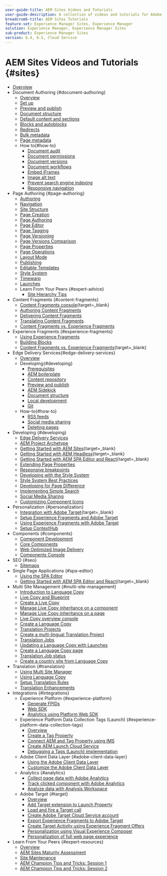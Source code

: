 ```yaml
---
user-guide-title: AEM Sites Videos and Tutorials
user-guide-description: A collection of videos and tutorials for Adobe Experience Manager Sites.
breadcrumb-title: AEM Sites Tutorials
feature-set: Experience Manager Sites, Experience Manager
solution: Experience Manager, Experience Manager Sites
sub-product: Experience Manager Sites
version: 6.4, 6.5, Cloud Service
---
```


# AEM Sites Videos and Tutorials {#sites}

+ [Overview](overview.md)
+ Document Authoring {#document-authoring}
  + [Overview](document-authoring/overview.md)
  + [Set up](document-authoring/set-up.md)
  + [Preview and publish](document-authoring/preview-and-publish.md)
  + [Document structure](document-authoring/document-structure.md)
  + [Default content and sections](document-authoring/default-content-and-sections.md)
  + [Blocks and autoblocks](document-authoring/blocks-and-autoblocks.md)
  + [Redirects](document-authoring/redirects.md)
  + [Bulk metadata](document-authoring/bulk-metadata.md)
  + [Page metadata](document-authoring/page-metadata.md)
  + How to{#how-to}
    + [Document audit](./document-authoring/how-to/document-audit.md)
    + [Document permissions](./document-authoring/how-to/document-permissions.md)
    + [Document versions](./document-authoring/how-to/document-versions.md) 
    + [Document workflows](./document-authoring/how-to/document-workflows.md)
    + [Embed iFrames](./document-authoring/how-to/iframes.md)
    + [Image alt text](./document-authoring/how-to/image-alt-text.md)
    + [Prevent search engine indexing](./document-authoring/how-to/no-index.md)
    + [Responsive navigation](document-authoring/how-to/responsive-navigation.md)
+ Page Authoring {#page-authoring}
  + [Authoring](page-authoring/aem-sites-authoring-overview.md)
  + [Navigation](page-authoring/basic-handling-sites-feature-video-use.md)
  + [Site Structure](page-authoring/content-hierarchy-feature-video-use.md)
  + [Page Creation](page-authoring/creating-page-feature-video-use.md)
  + [Page Authoring](page-authoring/page-authoring-overview-feature-video-use.md)
  + [Page Editor](page-authoring/page-editor-feature-video-use.md)
  + [Page Tagging](page-authoring/page-tagging-feature-video-use.md)
  + [Page Versioning](page-authoring/page-versioning-feature-video-use.md)
  + [Page Versions Comparison](page-authoring/page-diff-feature-video-use.md)
  + [Page Properties](page-authoring/page-properties-feature-video-understand.md)
  + [Page Operations](page-authoring/page-operations-feature-video-use.md)
  + [Layout Mode](page-authoring/responsive-layout-feature-video-understand.md)
  + [Publishing](page-authoring/publication-management-feature-video-use.md)
  + [Editable Templates](page-authoring/template-editor-feature-video-use.md)
  + [Style System](page-authoring/style-system-feature-video-use.md)
  + [Timewarp](page-authoring/timewarp-feature-video-use.md)
  + [Launches](page-authoring/launches.md)
  + Learn From Your Peers {#expert-advice}
    + [Site Hierarchy Tips](page-authoring/expert-advice/site-hierarchy.md)
+ Content Fragments {#content-fragments}
  + [Content Fragments console](https://experienceleague.adobe.com/docs/experience-manager-learn/content-fragments-console/overview.html){target=_blank}
  + [Authoring Content Fragments](content-fragments/content-fragments-feature-video-use.md)
  + [Delivering Content Fragments](content-fragments/content-fragments-delivery-feature-video-use.md)
  + [Translating Content Fragments](content-fragments/content-fragments-translation-feature-video-use.md)
  + [Content Fragments vs. Experience Fragments](content-fragments/understand-content-fragments-and-experience-fragments.md)
+ Experience Fragments {#experience-fragments}
  + [Using Experience Fragments](experience-fragments/experience-fragments-feature-video-use.md)
  + [Building Blocks](experience-fragments/building-blocks.md)
  + [Content Fragments vs. Experience Fragments](https://experienceleague.adobe.com/docs/experience-manager-learn/sites/content-fragments/understand-content-fragments-and-experience-fragments.html){target=_blank}
+ Edge Delivery Services{#edge-delivery-services}
  + [Overview](./edge-delivery-services/overview.md)
  + Developing{#developing}
    + [Prerequisites](edge-delivery-services/developing/prerequisites.md)
    + [AEM boilerplate](edge-delivery-services/developing/aem-boilerplate.md)
    + [Content repository](edge-delivery-services/developing/content-repository.md)
    + [Preview and publish](edge-delivery-services/developing/preview-and-publish.md)
    + [AEM Sidekick](edge-delivery-services/developing/sidekick.md)
    + [Document structure](edge-delivery-services/developing/document-structure.md)
    + [Local development](edge-delivery-services/developing/local-development.md)
    + [Git](edge-delivery-services/developing/git.md)
  + How-to{#how-to}
    + [RSS feeds](edge-delivery-services/how-to/rss.md)
    + [Social media sharing](edge-delivery-services/how-to/social-media-sharing.md)
    + [Deleting pages](edge-delivery-services/how-to/delete-page.md)
+ Developing {#developing}
  + [Edge Delivery Services](developing/edge-delivery-services.md)
  + [AEM Project Archetype](developing/aem-project-archetype.md)
  + [Getting Started with AEM Sites](https://experienceleague.adobe.com/docs/experience-manager-learn/getting-started-wknd-tutorial-develop/overview.html){target=_blank}
  + [Getting Started with AEM Headless](https://experienceleague.adobe.com/docs/experience-manager-learn/getting-started-with-aem-headless/overview.html){target=_blank}
  + [Getting Started with AEM SPA Editor and React](https://experienceleague.adobe.com/docs/experience-manager-learn/getting-started-with-aem-headless/spa-editor/react/overview.html){target=_blank}
  + [Extending Page Properties](developing/page-properties-technical-video-develop.md)
  + [Responsive breakpoints](developing/responsive-breakpoints.md)
  + [Developing with the Style System](developing/style-system-technical-video-understand.md)
  + [Style System Best Practices](developing/style-organization-style-system-understand-article.md)
  + [Developing for Page Difference](developing/page-diff-technical-video-develop.md)
  + [Implementing Simple Search](developing/search-tutorial-develop.md)
  + [Social Media Sharing](developing/social-media-sharing-technical-video-use.md)
  + [Customizing Component Icons](developing/component-icons-technical-video-develop.md)
+ Personalization {#personalization}
  + [Integration with Adobe Target](https://helpx.adobe.com/marketing-cloud/how-to/aem-target.html){target=_blank}
  + [Setup Experience Fragments and Adobe Target](personalization/experience-fragment-target-technical-video-setup.md)
  + [Using Experience Fragments with Adobe Target](personalization/experience-fragment-target-offer-feature-video-use.md)
  + [Setup ContextHub](personalization/context-hub-technical-video-setup.md)
+ Components {#components}
  + [Component Development](components/component-development.md)
  + [Core Components](components/core-components-feature-video-understand.md)
  + [Web Optimized Image Delivery](components/web-optimized-image-delivery.md)
  + [Components Console](components/components-console-feature-video-use.md)
+ SEO {#seo}
  + [Sitemaps](./seo/sitemaps.md)
+ Single Page Applications {#spa-editor}
  + [Using the SPA Editor](spa-editor/spa-editor-framework-feature-video-use.md)
  + [Getting Started with AEM SPA Editor and React](https://experienceleague.adobe.com/docs/experience-manager-learn/getting-started-with-aem-headless/spa-editor/react/overview.html){target=_blank}
+ Multi Site Management {#multi-site-management}
  + [Introduction to Language Copy](./multi-site-management/language-copy-overview.md)
  + [Live Copy and Blueprint](./multi-site-management/live-copy-and-blueprint.md)
  + [Create a Live Copy](./multi-site-management/create-live-copy.md)
  + [Manage Live Copy inheritance on a component](./multi-site-management/manage-component-inheritance-live-copy.md)
  + [Manage Live Copy inheritance on a page](./multi-site-management/manage-page-inheritance-live-copy.md)
  + [Live Copy overview console](./multi-site-management/live-copy-overview-console.md)
  + [Create a Language Copy](./multi-site-management/create-language-copy.md)
  + [Translation Projects](./multi-site-management/manage-translation-projects.md)
  + [Create a multi-lingual Translation Project](./multi-site-management/create-multinational-translational-project.md)
  + [Translation Jobs](./multi-site-management/create-translation-job.md)
  + [Updating a Language Copy with Launches](./multi-site-management/updating-language-copy.md)
  + [Create a Language Copy page](./multi-site-management/create-new-page-language-copy.md)
  + [Translation Job status](./multi-site-management/translation-job-status.md)
  + [Create a country site from Language Copy](./multi-site-management/create-new-site.md)
+ Translation {#translation}
  + [Using Multi Site Manager](translation/multi-site-manager-feature-video-use.md)
  + [Using Language Copy](translation/language-copy-feature-video-use.md)
  + [Setup Translation Rules](translation/translation-rules-editor-technical-video-setup.md)
  + [Translation Enhancements](translation/translation-enhancements-feature-video-use.md)
+ Integrations {#integrations}
  + Experience Platform {#experience-platform}
    + [Generate FPIDs](integrations/platform/fpid.md)
    + [Web SDK](integrations/platform/web-sdk.md)
    + [Analytics using Platform Web SDK](integrations/platform/analytics-using-web-sdk.md)
  + Experience Platform Data Collection Tags (Launch) {#experience-platform-data-collection-tags}
    + [Overview](integrations/experience-platform/data-collection/tags/overview.md)
    + [Create a Tag Property](integrations/experience-platform/data-collection/tags/create-tag-property.md)
    + [Connect AEM and Tag Property using IMS](integrations/experience-platform/data-collection/tags/connect-aem-tag-property-using-ims.md)
    + [Create AEM Launch Cloud Service](integrations/experience-platform/data-collection/tags/create-aem-launch-cloud-service.md)
    + [Debugging a Tags (Launch) implementation](integrations/experience-platform/data-collection/tags/debug-tags-implementation.md)
  + Adobe Client Data Layer {#adobe-client-data-layer}
    + [Using the Adobe Client Data Layer](integrations/adobe-client-data-layer/data-layer-overview.md)
    + [Customize the Adobe Client Data Layer](integrations/adobe-client-data-layer/data-layer-customize.md)
  + Analytics {#analytics}
    + [Collect page data with Adobe Analytics](integrations/analytics/collect-data-analytics.md)
    + [Track clicked component with Adobe Analytics](integrations/analytics/track-clicked-component.md)
    + [Analyze data with Analysis Workspace](integrations/analytics/create-analytics-workspace.md)
  + Adobe Target {#target}
    + [Overview](integrations/adobe-target/overview.md)
    + [Add Target extension to Launch Property](integrations/adobe-target/add-target-launch-extension.md)
    + [Load and fire a Target call](integrations/adobe-target/load-and-fire-target.md)
    + [Create Adobe Target Cloud Service account](integrations/adobe-target/setup-aem-target-cloud-service.md)
    + [Export Experience Fragments to Adobe Target](integrations/adobe-target/export-experience-fragment-target.md)
    + [Create Target Activity using Experience Fragment Offers](integrations/adobe-target/create-target-activity.md)
    + [Personalization using Visual Experience Composer](integrations/adobe-target/personalization-using-vec.md)
    + [Personalization of full web page experience](integrations/adobe-target/personalization-web-page.md)
+ Learn From Your Peers {#expert-resources}
  + [Overview](expert-resources/learn-from-your-peers-overview.md)
  + [AEM Sites Maturity Assessment](expert-resources/maturity-assessment.md)
  + [Site Maintenance](expert-resources/site-maintenance.md)
  + [AEM Champion Tips and Tricks: Session 1](expert-resources/champion-tips-1.md)
  + [AEM Champion Tips and Tricks: Session 2](expert-resources/champion-tips-2.md)
